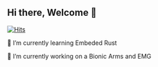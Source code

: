 ## Hi there, Welcome 👋
[![Hits](https://hits.sh/github.com/McBlueFrog.svg?label=Profile%20Views&color=388ffa)](https://hits.sh/github.com/McBlueFrog/)

🌱 I’m currently learning Embeded Rust

🔭 I’m currently working on a Bionic Arms and EMG

<!--
**McBlueFrog/McBlueFrog** is a ✨ _special_ ✨ repository because its `README.md` (this file) appears on your GitHub profile.

Here are some ideas to get you started:

- 🔭 I’m currently working on ...
- 🌱 I’m currently learning ...
- 👯 I’m looking to collaborate on ...
- 🤔 I’m looking for help with ...
- 💬 Ask me about ...
- 📫 How to reach me: ...
- 😄 Pronouns: ...
- ⚡ Fun fact: ...
-->
